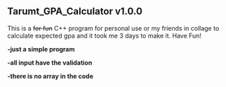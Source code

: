 ## Tarumt_GPA_Calculator v1.0.0
This is a ~~for fun~~ C++ program for personal use or my friends in collage to calculate expected gpa and it took me 3 days to make it. Have Fun!

**-just a simple program**

**-all input have the validation**

**-there is no array in the code**
